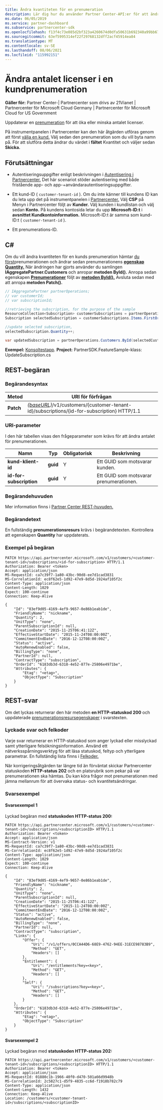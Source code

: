 ```yaml
---
title: Ändra kvantiteten för en prenumeration
description: Lär dig hur du använder Partner Center-API:er för att ändra antalet licenser för en kundprenumeration. Du kan också göra detta på instrumentpanelen i Partnercenter.
ms.date: 06/05/2019
ms.service: partner-dashboard
ms.subservice: partnercenter-sdk
ms.openlocfilehash: f13f4c73e085d2bf323a4260674d0dfa50631b692340a99bb67925a6480d044c
ms.sourcegitcommit: 63ef5995314ef22f29768132dff2acf45914ea84
ms.translationtype: MT
ms.contentlocale: sv-SE
ms.lasthandoff: 08/06/2021
ms.locfileid: "115992151"
---
```

# <a name="change-the-quantity-of-licenses-in-a-customer-subscription"></a>Ändra antalet licenser i en kundprenumeration

**Gäller för:** Partner Center-| Partnercenter som drivs av 21Vianet | Partnercenter för Microsoft Cloud Germany | Partnercenter för Microsoft Cloud for US Government

Uppdaterar en [prenumeration](subscription-resources.md) för att öka eller minska antalet licenser.

På instrumentpanelen i Partnercenter kan den här åtgärden utföras genom att först [välja en kund.](get-a-customer-by-name.md) Välj sedan den prenumeration som du vill byta namn på. För att slutföra detta ändrar du värdet i **fältet** Kvantitet och väljer sedan **Skicka.**

## <a name="prerequisites"></a>Förutsättningar

- Autentiseringsuppgifter enligt beskrivningen i [Autentisering i Partnercenter.](partner-center-authentication.md) Det här scenariot stöder autentisering med både fristående app- och app-+användarautentiseringsuppgifter.

- Ett kund-ID ( `customer-tenant-id` ). Om du inte känner till kundens ID kan du leta upp det på instrumentpanelen i [Partnercenter.](https://partner.microsoft.com/dashboard) Välj **CSP** på Menyn i Partnercenter följt av **Kunder.** Välj kunden i kundlistan och välj sedan **Konto.** På kundens kontosida letar du upp **Microsoft-ID:t** i **avsnittet Kundkontoinformation.** Microsoft-ID:t är samma som kund-ID:t ( `customer-tenant-id` ).

- Ett prenumerations-ID.

## <a name="c"></a>C\#

Om du vill ändra kvantiteten för en kunds prenumeration hämtar [du först](get-a-subscription-by-id.md)prenumerationen och ändrar sedan prenumerationens [**egenskap Quantity.**](/dotnet/api/microsoft.store.partnercenter.models.subscriptions.subscription.quantity) När ändringen har gjorts använder du samlingen **IAggregatePartner.Customers** och anropar **metoden ById().** Anropa sedan egenskapen [**Prenumerationer**](/dotnet/api/microsoft.store.partnercenter.customers.icustomer.subscriptions) följt av [**metoden ById().**](/dotnet/api/microsoft.store.partnercenter.subscriptions.isubscriptioncollection.byid) Avsluta sedan med att anropa **metoden Patch().**

``` csharp
// IAggregatePartner partnerOperations;
// var customerId;
// var subscriptionId;

//retrieving the subscription, for the purpose of the sample
ResourceCollection<Subscription> customerSubscriptions = partnerOperations.Customers.ById(selectedCustomerId).Subscriptions.Get();
Subscription selectedSubscription = customerSubscriptions.Items.FirstOrDefault(sub => sub.Status == SubscriptionStatus.Active);

//update selected subscription,
selectedSubscription.Quantity++;

var updatedSubscription = partnerOperations.Customers.ById(selectedCustomerId).Subscriptions.ById(selectedSubscription.Id).Patch(selectedSubscription);
```

**Exempel:** [Konsoltestapp](console-test-app.md). **Project:** PartnerSDK.FeatureSample-klass: UpdateSubscription.cs 

## <a name="rest-request"></a>REST-begäran

### <a name="request-syntax"></a>Begärandesyntax

| Metod    | URI för förfrågan                                                                                                                |
|-----------|----------------------------------------------------------------------------------------------------------------------------|
| **Patch** | [*{baseURL}*](partner-center-rest-urls.md)/v1/customers/{customer-tenant-id}/subscriptions/{id-for-subscription} HTTP/1.1 |

### <a name="uri-parameter"></a>URI-parameter

I den här tabellen visas den frågeparameter som krävs för att ändra antalet för prenumerationen.

| Namn                    | Typ     | Obligatorisk | Beskrivning                               |
|-------------------------|----------|----------|-------------------------------------------|
| **kund-klient-id**  | **guid** | Y        | Ett GUID som motsvarar kunden.     |
| **id-for-subscription** | **guid** | Y        | Ett GUID som motsvarar prenumerationen. |

### <a name="request-headers"></a>Begärandehuvuden

Mer information finns i [Partner Center REST-huvuden.](headers.md)

### <a name="request-body"></a>Begärandetext

En fullständig **prenumerationsresurs** krävs i begärandetexten. Kontrollera att egenskapen **Quantity** har uppdaterats.

### <a name="request-example"></a>Exempel på begäran

```http
PATCH https://api.partnercenter.microsoft.com/v1/customers/<customer-tenant-id>/subscriptions/<id-for-subscription> HTTP/1.1
Authorization: Bearer <token>
Accept: application/json
MS-RequestId: ca7c39f7-1a80-43bc-90d8-ee7d1cad3831
MS-CorrelationId: ec8f62e5-1d92-47e9-8d5d-1924af105f2c
Content-Type: application/json
Content-Length: 1029
Expect: 100-continue
Connection: Keep-Alive

{
    "Id": "83ef9d05-4169-4ef9-9657-0e86b1eab1de",
    "FriendlyName": "nickname",
    "Quantity": 2,
    "UnitType": "none",
    "ParentSubscriptionId": null,
    "CreationDate": "2015-11-25T06:41:12Z",
    "EffectiveStartDate": "2015-11-24T08:00:00Z",
    "CommitmentEndDate": "2016-12-12T08:00:00Z",
    "Status": "active",
    "AutoRenewEnabled": false,
    "BillingType": "none",
    "PartnerId": null,
    "ContractType": "subscription",
    "OrderId": "6183db3d-6318-4e52-877e-25806e4971be",
    "Attributes": {
        "Etag": "<etag>",
        "ObjectType": "Subscription"
    }
}
```

## <a name="rest-response"></a>REST-svar

Om det lyckas returnerar den här metoden **en HTTP-statuskod 200** och uppdaterade [prenumerationsresursegenskaper](subscription-resources.md)  i svarstexten.

### <a name="response-success-and-error-codes"></a>Lyckade svar och felkoder

Varje svar returnerar en HTTP-statuskod som anger lyckad eller misslyckad samt ytterligare felsökningsinformation. Använd ett nätverksspårningsverktyg för att läsa statuskod, feltyp och ytterligare parametrar. En fullständig lista finns i [Felkoder.](error-codes.md)

När korrigeringsåtgärden tar längre tid än förväntat skickar Partnercenter statuskoden **HTTP-status 202** och en platsrubrik som pekar på var prenumerationen ska hämtas. Du kan köra frågor mot prenumerationen med jämna mellanrum för att övervaka status- och kvantitetsändringar.

### <a name="response-examples"></a>Svarsexempel

#### <a name="response-example-1"></a>Svarsexempel 1

Lyckad begäran med **statuskoden HTTP-status 200:**

```http
PATCH https://api.partnercenter.microsoft.com/v1/customers/<customer-tenant-id>/subscriptions/<subscriptionID> HTTP/1.1
Authorization: Bearer <token>
Accept: application/json
MS-Contract-Version: v1
MS-RequestId: ca7c39f7-1a80-43bc-90d8-ee7d1cad3831
MS-CorrelationId: ec8f62e5-1d92-47e9-8d5d-1924af105f2c
Content-Type: application/json
Content-Length: 1029
Expect: 100-continue
Connection: Keep-Alive

{
    "Id": "83ef9d05-4169-4ef9-9657-0e86b1eab1de",
    "FriendlyName": "nickname",
    "Quantity": 2,
    "UnitType": "none",
    "ParentSubscriptionId": null,
    "CreationDate": "2015-11-25T06:41:12Z",
    "EffectiveStartDate": "2015-11-24T08:00:00Z",
    "CommitmentEndDate": "2016-12-12T08:00:00Z",
    "Status": "active",
    "AutoRenewEnabled": false,
    "BillingType": "none",
    "PartnerId": null,
    "ContractType": "subscription",
    "Links": {
        "Offer": {
            "Uri": "/v1/offers/0CCA44D6-68E9-4762-94EE-31ECE98783B9",
            "Method": "GET",
            "Headers": []
        },
        "Entitlement": {
            "Uri": "/entitlements?key=<key>",
            "Method": "GET",
            "Headers": []
        },
        "Self": {
            "Uri": "/subscriptions?key=<key>",
            "Method": "GET",
            "Headers": []
        }
    },
    "OrderId": "6183db3d-6318-4e52-877e-25806e4971be",
    "Attributes": {
        "Etag": "<etag>",
        "ObjectType": "Subscription"
    }
}
```

#### <a name="response-example-2"></a>Svarsexempel 2

Lyckad begäran med **statuskoden HTTP-status 202:**

```http
PATCH https://api.partnercenter.microsoft.com/v1/customers/<customer-tenant-id>/subscriptions/<subscriptionID> HTTP/1.1
Authorization: Bearer <token>
Accept: application/json
MS-RequestId: 01880c1b-1966-40f0-d470-501a66d9948b
MS-CorrelationId: 2c5827c1-d5f9-4835-cc6d-f1918b782c79
Content-Type: application/json
Content-Length: 1432
Connection: Keep-Alive
Location: /customers/<customer-tenant-id>/subscriptions/<subscriptionID>
```
